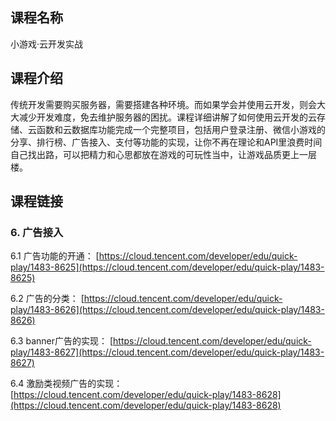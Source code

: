 ## 课程名称
小游戏·云开发实战

## 课程介绍
传统开发需要购买服务器，需要搭建各种环境。而如果学会并使用云开发，则会大大减少开发难度，免去维护服务器的困扰。课程详细讲解了如何使用云开发的云存储、云函数和云数据库功能完成一个完整项目，包括用户登录注册、微信小游戏的分享、排行榜、广告接入、支付等功能的实现，让你不再在理论和API里浪费时间自己找出路，可以把精力和心思都放在游戏的可玩性当中，让游戏品质更上一层楼。

## 课程链接

### 6. 广告接入

6.1 广告功能的开通：
[https://cloud.tencent.com/developer/edu/quick-play/1483-8625](https://cloud.tencent.com/developer/edu/quick-play/1483-8625)

6.2 广告的分类：
[https://cloud.tencent.com/developer/edu/quick-play/1483-8626](https://cloud.tencent.com/developer/edu/quick-play/1483-8626)

6.3 banner广告的实现：
[https://cloud.tencent.com/developer/edu/quick-play/1483-8627](https://cloud.tencent.com/developer/edu/quick-play/1483-8627)

6.4 激励类视频广告的实现：
[https://cloud.tencent.com/developer/edu/quick-play/1483-8628](https://cloud.tencent.com/developer/edu/quick-play/1483-8628)















